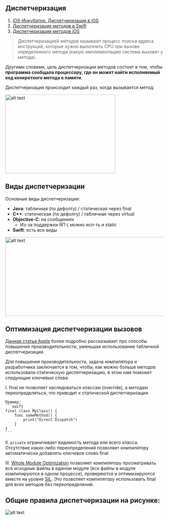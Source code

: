  
## Диспетчеризация

1. [iOS-Инкубатор. Диспетчеризация в iOS](https://hackmd.io/@leonovka/B1IaedbHs)
2. [Диспетчеризация методов в Swift](https://habr.com/ru/articles/714830/)
3. [Диспетчеризация методов iOS](https://habr.com/ru/articles/677616/)

> Диспетчеризацией методов называют процесс поиска адреса инструкций, которые нужно выполнить CPU при вызове определенного метода (какую имплементацию система вызовет у метода).

Другими словами, цель диспетчеризации методов состоит в том, чтобы **программа сообщала процессору, где он может найти исполняемый код конкретного метода в памяти**.

Диспетчеризация происходит каждый раз, когда вызывается метод:

<img src="https://habrastorage.org/getpro/habr/upload_files/a12/221/b3c/a12221b3cd7f8d47cd3345d6d313bdfb.png" alt="alt text" width="350" height="250">

## Виды диспетчеризации

Основные виды диспетчеризации:
* **Java**: табличная (по дефолту) / статическая через final
* **C++**: статическая (по дефолту) / табличная через virtual
* **Objective-C**: на сообщениях
  * Из-за поддержки ЯП `C` можно исп-ть и static
* **Swift**: есть все виды

<img src="https://hsto.org/getpro/habr/upload_files/17e/f12/078/17ef120789f74352f33c617df5996a4b.png" alt="alt text" width="600" height="250">



## Оптимизация диспетчеризации вызовов

[Данная статья Apple](https://developer.apple.com/swift/blog/?id=27) более подробно рассказывает про способы повышения производительности, уменьшая использование табличной диспетчеризации.

Для повышения производительности, задача компилятора и разработчика заключается в том, чтобы, как можно больше методов использовали статическую диспетчеризацию, в этом нам поможет следующие ключевые слова:

  I. final  не позволяет наследоваться классам (override), а методам переопределяться, что приводит к статической диспетчеризации

    Пример:
    ```swift
    final class MyClass() {
        func someMethod() {
            print("Direct Dispatch")
        }
    }
    ```

  II. `private` ограничивает видимость метода или всего класса. Отсутствие каких-либо переопределений позволяет компилятору автоматически добавлять ключевое слово final

  III. [Whole Module Optimization](https://github.com/apple/swift/blob/main/docs/Lexicon.md#wmo-whole-module-optimization) позволяет компилятору просматривать все исходные файлы в едином модуле (все файлы в модуле компилируются в одном процессе), проверяются и оптимизируются вместе на уровне [SIL](https://github.com/apple/swift/blob/main/docs/SIL.rst). Это позволяет компилятору использовать final для всех методов без переопределений.

## Общие правила диспетчеризации на рисунке:

![alt text](https://habrastorage.org/getpro/habr/upload_files/21e/9c1/138/21e9c1138c6b0eb862d264ce5fb1b221.png)
